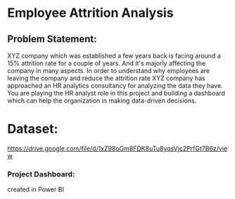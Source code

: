 # Employee Attrition Analysis

## Problem Statement:
XYZ company which was established a few years back is facing around a 15% attrition rate for
a couple of years. And it's majorly affecting the company in many aspects. In order to
understand why employees are leaving the company and reduce the attrition rate XYZ
company has approached an HR analytics consultancy for analyzing the data they have. You
are playing the HR analyst role in this project and building a dashboard which can help the
organization in making data-driven decisions.

# Dataset:
https://drive.google.com/file/d/1xZ98oGm8FDK8uTu8yqsVjc2PrfGt7B6z/view

### Project Dashboard:
created in Power BI
